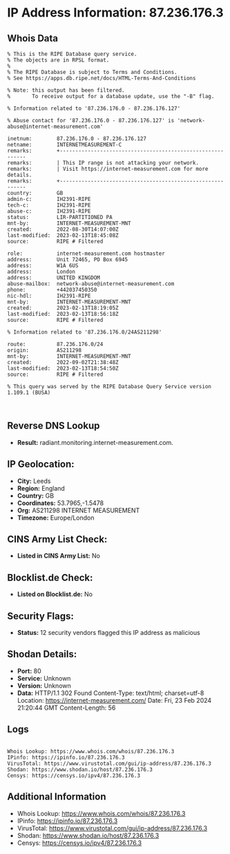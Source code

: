 # IP Address Information: 87.236.176.3

## Whois Data
```
% This is the RIPE Database query service.
% The objects are in RPSL format.
%
% The RIPE Database is subject to Terms and Conditions.
% See https://apps.db.ripe.net/docs/HTML-Terms-And-Conditions

% Note: this output has been filtered.
%       To receive output for a database update, use the "-B" flag.

% Information related to '87.236.176.0 - 87.236.176.127'

% Abuse contact for '87.236.176.0 - 87.236.176.127' is 'network-abuse@internet-measurement.com'

inetnum:        87.236.176.0 - 87.236.176.127
netname:        INTERNETMEASUREMENT-C
remarks:        +-----------------------------------------------------------
remarks:        | This IP range is not attacking your network.
remarks:        | Visit https://internet-measurement.com for more details.
remarks:        +-----------------------------------------------------------
country:        GB
admin-c:        IH2391-RIPE
tech-c:         IH2391-RIPE
abuse-c:        IH2391-RIPE
status:         LIR-PARTITIONED PA
mnt-by:         INTERNET-MEASUREMENT-MNT
created:        2022-08-30T14:07:00Z
last-modified:  2023-02-13T18:45:08Z
source:         RIPE # Filtered

role:           internet-measurement.com hostmaster
address:        Unit 72465, PO Box 6945
address:        W1A 6US
address:        London
address:        UNITED KINGDOM
abuse-mailbox:  network-abuse@internet-measurement.com
phone:          +442037450350
nic-hdl:        IH2391-RIPE
mnt-by:         INTERNET-MEASUREMENT-MNT
created:        2023-02-13T18:19:05Z
last-modified:  2023-02-13T18:56:18Z
source:         RIPE # Filtered

% Information related to '87.236.176.0/24AS211298'

route:          87.236.176.0/24
origin:         AS211298
mnt-by:         INTERNET-MEASUREMENT-MNT
created:        2022-09-02T21:38:48Z
last-modified:  2023-02-13T18:54:50Z
source:         RIPE # Filtered

% This query was served by the RIPE Database Query Service version 1.109.1 (BUSA)



```
## Reverse DNS Lookup
- **Result:** radiant.monitoring.internet-measurement.com.

## IP Geolocation:
- **City:** Leeds
- **Region:** England
- **Country:** GB
- **Coordinates:** 53.7965,-1.5478
- **Org:** AS211298 INTERNET MEASUREMENT
- **Timezone:** Europe/London

## CINS Army List Check:
- **Listed in CINS Army List:** 
No

## Blocklist.de Check:
- **Listed on Blocklist.de:** 
No

## Security Flags:
- **Status:** 12 security vendors flagged this IP address as malicious

## Shodan Details:
- **Port:** 80
- **Service:** Unknown
- **Version:** Unknown
- **Data:** HTTP/1.1 302 Found
Content-Type: text/html; charset=utf-8
Location: https://internet-measurement.com/
Date: Fri, 23 Feb 2024 21:20:44 GMT
Content-Length: 56



## Logs
```

Whois Lookup: https://www.whois.com/whois/87.236.176.3
IPinfo: https://ipinfo.io/87.236.176.3
VirusTotal: https://www.virustotal.com/gui/ip-address/87.236.176.3
Shodan: https://www.shodan.io/host/87.236.176.3
Censys: https://censys.io/ipv4/87.236.176.3

```
## Additional Information
- Whois Lookup: https://www.whois.com/whois/87.236.176.3
- IPinfo: https://ipinfo.io/87.236.176.3
- VirusTotal: https://www.virustotal.com/gui/ip-address/87.236.176.3
- Shodan: https://www.shodan.io/host/87.236.176.3
- Censys: https://censys.io/ipv4/87.236.176.3

